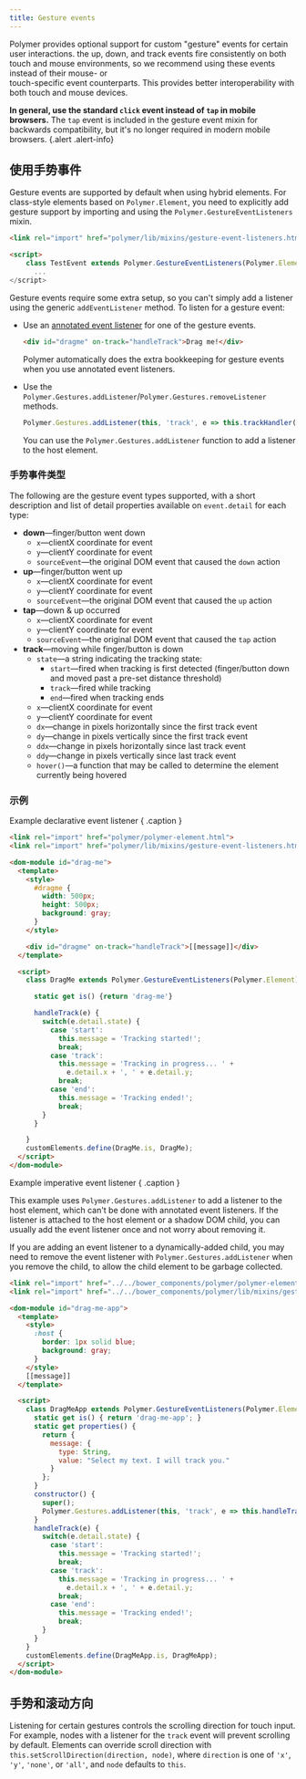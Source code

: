 ```yaml
---
title: Gesture events
---
```


<!-- toc -->

Polymer provides optional support for custom "gesture" events for certain user
interactions. the up, down, and track events fire consistently on both touch and mouse 
environments, so we recommend using these events instead of their mouse- or		
touch-specific event counterparts. This provides better interoperability with 
both touch and mouse devices.	

**In general, use the standard `click` event instead of `tap` in mobile browsers.** The `tap`
event is included in the gesture event mixin for backwards compatibility, but it's no longer
required in modern mobile browsers.
{.alert .alert-info}

## 使用手势事件

Gesture events are supported by default when using hybrid elements. For class-style elements based
on `Polymer.Element`, you need to explicitly add gesture support by importing and using the
`Polymer.GestureEventListeners` mixin.

```html
<link rel="import" href="polymer/lib/mixins/gesture-event-listeners.html">

<script>
    class TestEvent extends Polymer.GestureEventListeners(Polymer.Element) {
      ...
</script>
```

Gesture events require some extra setup, so you can't simply add a listener
using the generic `addEventListener` method. To listen for a gesture event:

*   Use an [annotated event listener](events#annotated-listeners) for one of the gesture events.
       
    ```html
    <div id="dragme" on-track="handleTrack">Drag me!</div>
    ```
    
    Polymer automatically does the extra bookkeeping for gesture events when you use annotated
    event listeners.
    
*   Use the `Polymer.Gestures.addListener`/`Polymer.Gestures.removeListener` methods.
    
    ```js
    Polymer.Gestures.addListener(this, 'track', e => this.trackHandler(e));
    ```
    
    You can use the `Polymer.Gestures.addListener` function to add a listener to the host element.

### 手势事件类型

The following are the gesture event types supported, with a short description
and list of detail properties available on `event.detail` for each type:

* **down**—finger/button went down
  * `x`—clientX coordinate for event
  * `y`—clientY coordinate for event
  * `sourceEvent`—the original DOM event that caused the `down` action
* **up**—finger/button went up
  * `x`—clientX coordinate for event
  * `y`—clientY coordinate for event
  * `sourceEvent`—the original DOM event that caused the `up` action
* **tap**—down & up occurred
  * `x`—clientX coordinate for event
  * `y`—clientY coordinate for event
  * `sourceEvent`—the original DOM event that caused the `tap` action
* **track**—moving while finger/button is down
  * `state`—a string indicating the tracking state:
      * `start`—fired when tracking is first detected (finger/button down and moved past a pre-set distance threshold)
      * `track`—fired while tracking
      * `end`—fired when tracking ends
  * `x`—clientX coordinate for event
  * `y`—clientY coordinate for event
  * `dx`—change in pixels horizontally since the first track event
  * `dy`—change in pixels vertically since the first track event
  * `ddx`—change in pixels horizontally since last track event
  * `ddy`—change in pixels vertically since last track event
  * `hover()`—a function that may be called to determine the element currently being hovered

### 示例

Example declarative event listener { .caption }

```html
<link rel="import" href="polymer/polymer-element.html">
<link rel="import" href="polymer/lib/mixins/gesture-event-listeners.html">

<dom-module id="drag-me">
  <template>
    <style>
      #dragme {
        width: 500px;
        height: 500px;
        background: gray;
      }
    </style>

    <div id="dragme" on-track="handleTrack">[[message]]</div>
  </template>

  <script>
    class DragMe extends Polymer.GestureEventListeners(Polymer.Element) {

      static get is() {return 'drag-me'}

      handleTrack(e) {
        switch(e.detail.state) {
          case 'start':
            this.message = 'Tracking started!';
            break;
          case 'track':
            this.message = 'Tracking in progress... ' +
              e.detail.x + ', ' + e.detail.y;
            break;
          case 'end':
            this.message = 'Tracking ended!';
            break;
        }
      }

    }
    customElements.define(DragMe.is, DragMe);
  </script>
</dom-module>
```

Example imperative event listener { .caption }

This example uses `Polymer.Gestures.addListener` to add a listener to the host element, which can't be
done with annotated event listeners. If the listener is attached to the host element or a shadow DOM
child, you can usually add the event listener once and not worry about removing it.

If you are adding an event listener to a dynamically-added child, you may need to remove the event
listener with `Polymer.Gestures.addListener` when you remove the child, to allow the child element
to be garbage collected.

```html
<link rel="import" href="../../bower_components/polymer/polymer-element.html">
<link rel="import" href="../../bower_components/polymer/lib/mixins/gesture-event-listeners.html">

<dom-module id="drag-me-app">
  <template>
    <style>
      :host {
        border: 1px solid blue;
        background: gray;
      }
    </style>
    [[message]]
  </template>

  <script>
    class DragMeApp extends Polymer.GestureEventListeners(Polymer.Element) {
      static get is() { return 'drag-me-app'; }
      static get properties() {
        return {
          message: {
            type: String,
            value: "Select my text. I will track you."
          }
        };
      }
      constructor() {
        super();
        Polymer.Gestures.addListener(this, 'track', e => this.handleTrack(e));
      }
      handleTrack(e) {
        switch(e.detail.state) {
          case 'start':
            this.message = 'Tracking started!';
            break;
          case 'track':
            this.message = 'Tracking in progress... ' +
              e.detail.x + ', ' + e.detail.y;
            break;
          case 'end':
            this.message = 'Tracking ended!';
            break;
        }
      }
    }
    customElements.define(DragMeApp.is, DragMeApp);
  </script>
</dom-module>

```

## 手势和滚动方向

Listening for certain gestures controls the scrolling direction for touch input.
For example, nodes with a listener for the `track` event will prevent scrolling
by default. Elements can override scroll direction with
`this.setScrollDirection(direction, node)`, where `direction` is one of `'x'`,
`'y'`, `'none'`, or `'all'`, and `node` defaults to `this`.


